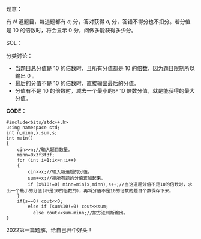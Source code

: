 题意：

有 $N$ 道题目，每道题都有 $a_i$ 分，答对获得 $a_i$ 分，答错不得分也不扣分。若分值是 $10$ 的倍数时，将会显示 $0$ 分，问做多能获得多少分。

SOL：

分类讨论：

- 当题目总分值是 $10$ 的倍数时，且所有分值都是 $10$ 的倍数，因为题目限制所以输出 $0$ 。
- 最后的分值不是 $10$ 的倍数时，直接输出最后的分值。
- 分值有不是 $10$ 的倍数时，减去一个最小的非 $10$ 倍数分值，就是能获得的最大分值。

**CODE：**
```
#include<bits/stdc++.h>
using namespace std;
int n,minn,x,sum,s;
int main()
{
	cin>>n;//输入题目数量。
	minn=0x3f3f3f;
	for (int i=1;i<=n;i++)
	{
		cin>>x;//输入每道题的分值。
		sum+=x;//把所有题的分值累加起来。
		if (x%10!=0) minn=min(x,minn),s++;//当这道题分值不是10的倍数时，求出一个最小的分值(不是10的倍数的），再将分值不是10的倍数的题目个数保存下来。
	}
	if(s==0) cout<<0;
		else if (sum%10!=0) cout<<sum;
		  else cout<<sum-minn;//按方法判断输出。
}
```

2022第一篇题解，给自己开个好头！
